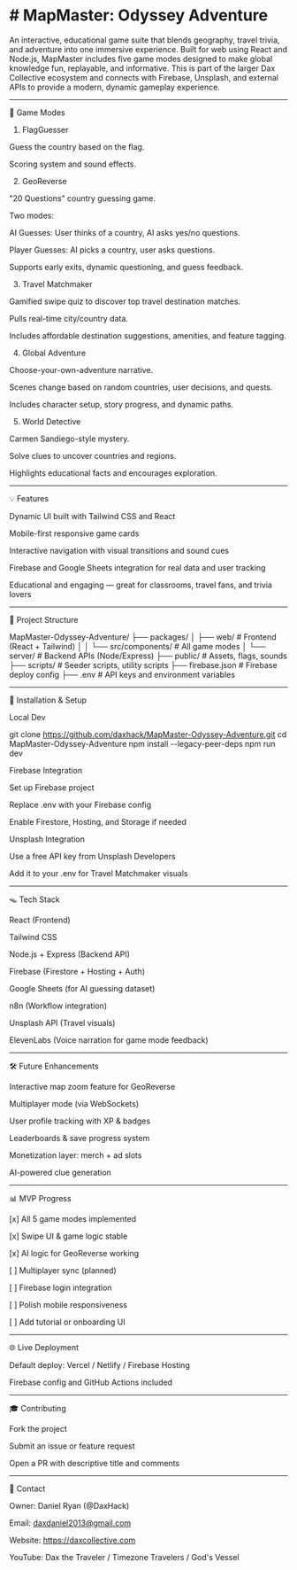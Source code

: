 # # MapMaster: Odyssey Adventure

An interactive, educational game suite that blends geography, travel trivia, and adventure into one immersive experience. Built for web using React and Node.js, MapMaster includes five game modes designed to make global knowledge fun, replayable, and informative. This is part of the larger Dax Collective ecosystem and connects with Firebase, Unsplash, and external APIs to provide a modern, dynamic gameplay experience.

---

🚀 Game Modes

1. FlagGuesser

Guess the country based on the flag.

Scoring system and sound effects.

2. GeoReverse

"20 Questions" country guessing game.

Two modes:

AI Guesses: User thinks of a country, AI asks yes/no questions.

Player Guesses: AI picks a country, user asks questions.


Supports early exits, dynamic questioning, and guess feedback.


3. Travel Matchmaker

Gamified swipe quiz to discover top travel destination matches.

Pulls real-time city/country data.

Includes affordable destination suggestions, amenities, and feature tagging.


4. Global Adventure

Choose-your-own-adventure narrative.

Scenes change based on random countries, user decisions, and quests.

Includes character setup, story progress, and dynamic paths.


5. World Detective

Carmen Sandiego-style mystery.

Solve clues to uncover countries and regions.

Highlights educational facts and encourages exploration.

---

💡 Features

Dynamic UI built with Tailwind CSS and React

Mobile-first responsive game cards

Interactive navigation with visual transitions and sound cues

Firebase and Google Sheets integration for real data and user tracking

Educational and engaging — great for classrooms, travel fans, and trivia lovers


---

📃 Project Structure

MapMaster-Odyssey-Adventure/
├── packages/
│   ├── web/             # Frontend (React + Tailwind)
│   │   └── src/components/  # All game modes
│   └── server/          # Backend APIs (Node/Express)
├── public/              # Assets, flags, sounds
├── scripts/             # Seeder scripts, utility scripts
├── firebase.json        # Firebase deploy config
├── .env                 # API keys and environment variables


---

🚜 Installation & Setup

Local Dev

git clone https://github.com/daxhack/MapMaster-Odyssey-Adventure.git
cd MapMaster-Odyssey-Adventure
npm install --legacy-peer-deps
npm run dev

Firebase Integration

Set up Firebase project

Replace .env with your Firebase config

Enable Firestore, Hosting, and Storage if needed


Unsplash Integration

Use a free API key from Unsplash Developers

Add it to your .env for Travel Matchmaker visuals



---

🪤 Tech Stack

React (Frontend)

Tailwind CSS

Node.js + Express (Backend API)

Firebase (Firestore + Hosting + Auth)

Google Sheets (for AI guessing dataset)

n8n (Workflow integration)

Unsplash API (Travel visuals)

ElevenLabs (Voice narration for game mode feedback)



---

🛠️ Future Enhancements

Interactive map zoom feature for GeoReverse

Multiplayer mode (via WebSockets)

User profile tracking with XP & badges

Leaderboards & save progress system

Monetization layer: merch + ad slots

AI-powered clue generation



---

📊 MVP Progress

[x] All 5 game modes implemented

[x] Swipe UI & game logic stable

[x] AI logic for GeoReverse working

[ ] Multiplayer sync (planned)

[ ] Firebase login integration

[ ] Polish mobile responsiveness

[ ] Add tutorial or onboarding UI



---

🌐 Live Deployment

Default deploy: Vercel / Netlify / Firebase Hosting

Firebase config and GitHub Actions included



---

🎓 Contributing

Fork the project

Submit an issue or feature request

Open a PR with descriptive title and comments



---

📢 Contact

Owner: Daniel Ryan (@DaxHack)

Email: daxdaniel2013@gmail.com

Website: https://daxcollective.com

YouTube: Dax the Traveler / Timezone Travelers / God's Vessel


